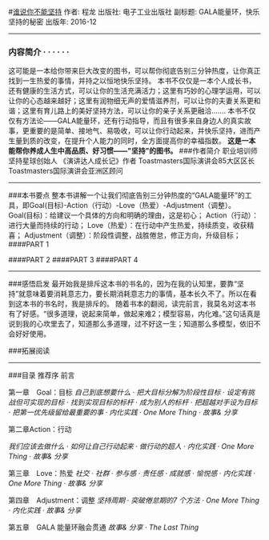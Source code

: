 #[谁说你不能坚持](https://book.douban.com/subject/26921103/)
作者:  程龙
出版社: 电子工业出版社
副标题: GALA能量环，快乐坚持的秘密
出版年: 2016-12
***
### 内容简介  · · · · · ·
这可能是一本给你带来巨大改变的图书，可以帮你彻底告别三分钟热度，让你真正找到一生热爱的事情，并持之以恒地快乐坚持。
本书不仅仅是一本个人成长书，还有健康的生活方式，可以让你的生活充满活力；这里有巧妙的心理学运用，可以让你的心态越来越好；这里有润物细无声的爱情滋养剂，可以让你的夫妻关系更和谐；这里有育儿路上的美好坚持方法，可以让你的亲子关系更融洽…….
本书不仅仅有方法论——GALA能量环，还有行动指导，而且有很多来自身边人的真实故事，更重要的是简单、接地气、易吸收，可以让你行动起来，并快乐坚持，进而产生量到质的改变，在提升个人能力的同时，全方面提高你的幸福指数。
**这是一本能帮你养成人生中高品质、好习惯——"坚持”的图书。**
###作者简介 
职业培训师
坚持星球创始人
《演讲达人成长记》作者
Toastmasters国际演讲会85大区区长
Toastmasters国际演讲会亚洲区顾问
***
###本书要点
整本书讲解一个让我们彻底告别三分钟热度的“GALA能量环”的工具，即Goal(目标)-Action（行动）-Love（热爱）-Adjustment（调整）。
Goal(目标)：给建议一个具体的方向和明确的理由，这是初心；
Action（行动）：进行大量而持续的行动；
Love（热爱）：在行动中产生热爱，持续质变，收获精喜；
Adjustment（调整）：阶段性调整，战胜倦怠，修正方向，升级目标；
####PART 1 

####PART 2 
####PART 3 
####PART 4 

***
###感悟启发
最开始我是排斥这本书的书名的，因为在我的认知里，要靠“坚持”就意味着要消耗意志力，要长期消耗意志力的事情，基本长久不了。所以在看到这本书的书名时，我是排斥的。
随着书本的翻阅，读完前言，我莫名对这本书有了好感。“很多道理，说起来简单，做起来难2；模型容易，内化难。”这句话真是说到我的心坎里去了，知道那么多道理，过不好这一生；知道那么多模型，依旧不会好好使用。


###拓展阅读

***
###目录
推荐序
前言

第一章　Goal：目标
*自己到底想要什么 · 把大目标分解为阶段性目标 · 设定有挑战但可实现的目标 · 找到实现目标的标杆 · 成为别人的标杆 · 把超越对手设为目标 · 把第一优先级留给最重要的事 · 内化实践 · One More Thing · 故事& 分享*

第二章Action：行动

*我们应该去做什么 · 如何让自己行动起来 · 做行动的超人 · 内化实践 · One More Thing · 故事& 分享*

第三章　Love：热爱
*社交 · 社群 · 参与感 · 责任感 · 成就感 · 愉悦感 · 内化实践 · One More Thing · 故事& 分享*

第四章　Adjustment：调整
*坚持周期 · 突破倦怠期的7 个方法 · One More Thing · 内化实践 · 故事& 分享*

第五章　GALA 能量环融会贯通
*故事& 分享 · The Last Thing*